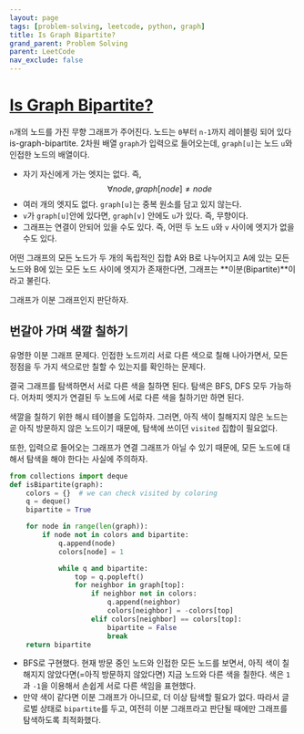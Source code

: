 ```yaml
---
layout: page
tags: [problem-solving, leetcode, python, graph]
title: Is Graph Bipartite?
grand_parent: Problem Solving
parent: LeetCode
nav_exclude: false
---
```


# [Is Graph Bipartite?](https://leetcode.com/problems/is-graph-bipartite/)

 `n`개의 노드를 가진 무향 그래프가 주어진다. 노드는 `0`부터 `n-1`까지
 레이블링 되어 있다is-graph-bipartite. 2차원 배열 `graph`가 입력으로 들어오는데,
 `graph[u]`는 노드 `u`와 인접한 노드의 배열이다.
 - 자기 자신에게 가는 엣지는 없다. 즉, $$ \forall node, graph[node]
   \neq node $$
 - 여러 개의 엣지도 없다. `graph[u]`는 중복 원소를 담고 있지 않는다.
 - `v`가 `graph[u]`안에 있다면, `graph[v]` 안에도 `u`가 있다. 즉,
   무향이다.
 - 그래프는 연결이 안되어 있을 수도 있다. 즉, 어떤 두 노드 `u`와 `v`
   사이에 엣지가 없을 수도 있다.

 어떤 그래프의 모든 노드가 두 개의 독립적인 집합 A와 B로 나누어지고
 A에 있는 모든 노드와 B에 있는 모든 노드 사이에 엣지가 존재한다면,
 그래프는 **이분(Bipartite)**이라고 불린다.

 그래프가 이분 그래프인지 판단하자.

## 번갈아 가며 색깔 칠하기

 유명한 이분 그래프 문제다. 인접한 노드끼리 서로 다른 색으로 칠해
 나아가면서, 모든 정점을 두 가지 색으로만 칠할 수 있는지를 확인하는
 문제다.

 결국 그래프를 탐색하면서 서로 다른 색을 칠하면 된다. 탐색은 BFS, DFS
 모두 가능하다. 어차피 엣지가 연결된 두 노드에 서로 다른 색을 칠하기만
 하면 된다.

 색깔을 칠하기 위한 해시 테이블을 도입하자. 그러면, 아직 색이 칠해지지
 않은 노드는 곧 아직 방문하지 않은 노드이기 때문에, 탐색에 쓰이던
 `visited` 집합이 필요없다.

 또한, 입력으로 들어오는 그래프가 연결 그래프가 아닐 수 있기 때문에,
 모든 노드에 대해서 탐색을 해야 한다는 사실에 주의하자.

```python
from collections import deque
def isBipartite(graph):
    colors = {}  # we can check visited by coloring
    q = deque()
    bipartite = True

    for node in range(len(graph)):
        if node not in colors and bipartite:
            q.append(node)
            colors[node] = 1

            while q and bipartite:
                top = q.popleft()
                for neighbor in graph[top]:
                    if neighbor not in colors:
                        q.append(neighbor)
                        colors[neighbor] = -colors[top]
                    elif colors[neighbor] == colors[top]:
                        bipartite = False
                        break
    return bipartite
```

 - BFS로 구현했다. 현재 방문 중인 노드와 인접한 모든 노드를 보면서,
   아직 색이 칠해지지 않았다면(=아직 방문하지 않았다면) 지금 노드와
   다른 색을 칠한다. 색은 `1`과 `-1`을 이용해서 손쉽게 서로 다른
   색임을 표현했다.
 - 만약 색이 같다면 이분 그래프가 아니므로, 더 이상 탐색할 필요가
   없다. 따라서 글로벌 상태로 `bipartite`를 두고, 여전히 이분
   그래프라고 판단될 때에만 그래프를 탐색하도록 최적화했다.
